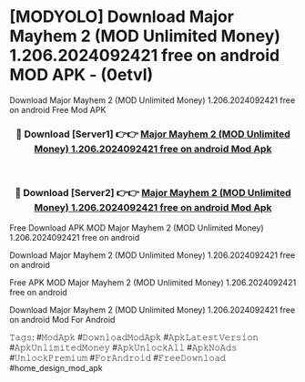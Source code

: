 # [MODYOLO] Download Major Mayhem 2 (MOD Unlimited Money) 1.206.2024092421 free on android MOD APK - (0etvl)
Download Major Mayhem 2 (MOD Unlimited Money) 1.206.2024092421 free on android Free Mod APK

<div align="center">
<h3>🔴 Download [Server1] 👉👉 <a href="https://apk-comot.site?title=Major_Mayhem_2_(MOD_Unlimited_Money)_1.206.2024092421_free_on_android">Major Mayhem 2 (MOD Unlimited Money) 1.206.2024092421 free on android Mod Apk</a></h3><br>

<h3>🔴 Download [Server2] 👉👉 <a href="https://apk-comot.site?title=Major_Mayhem_2_(MOD_Unlimited_Money)_1.206.2024092421_free_on_android">Major Mayhem 2 (MOD Unlimited Money) 1.206.2024092421 free on android Mod Apk</a></h3>
</div>


Free Download APK MOD Major Mayhem 2 (MOD Unlimited Money) 1.206.2024092421 free on android

Download Major Mayhem 2 (MOD Unlimited Money) 1.206.2024092421 free on android 

Free APK MOD Major Mayhem 2 (MOD Unlimited Money) 1.206.2024092421 free on android 

Download Major Mayhem 2 (MOD Unlimited Money) 1.206.2024092421 free on android Mod For Android

𝚃𝚊𝚐𝚜: #𝙼𝚘𝚍𝙰𝚙𝚔 #𝙳𝚘𝚠𝚗𝚕𝚘𝚊𝚍𝙼𝚘𝚍𝙰𝚙𝚔 #𝙰𝚙𝚔𝙻𝚊𝚝𝚎𝚜𝚝𝚅𝚎𝚛𝚜𝚒𝚘𝚗 #𝙰𝚙𝚔𝚄𝚗𝚕𝚒𝚖𝚒𝚝𝚎𝚍𝙼𝚘𝚗𝚎𝚢 #𝙰𝚙𝚔𝚄𝚗𝚕𝚘𝚌𝚔𝙰𝚕𝚕 #𝙰𝚙𝚔𝙽𝚘𝙰𝚍𝚜 #𝚄𝚗𝚕𝚘𝚌𝚔𝙿𝚛𝚎𝚖𝚒𝚞𝚖 #𝙵𝚘𝚛𝙰𝚗𝚍𝚛𝚘𝚒𝚍 #𝙵𝚛𝚎𝚎𝙳𝚘𝚠𝚗𝚕𝚘𝚊𝚍 #home_design_mod_apk